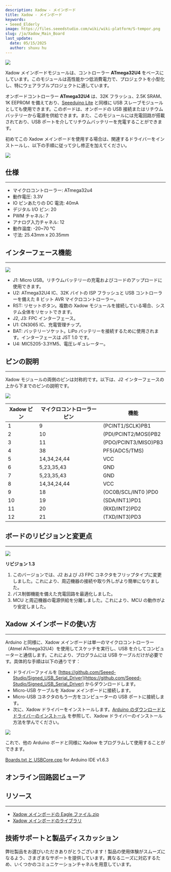 ```yaml
---
description: Xadow - メインボード
title: Xadow - メインボード
keywords:
- Seeed_Elderly
image: https://files.seeedstudio.com/wiki/wiki-platform/S-tempor.png
slug: /ja/Xadow_Main_Board
last_update:
  date: 05/15/2025
  author: shuxu hu
---
```



![](https://files.seeedstudio.com/wiki/Xadow_Main_Board/img/Xadow_Main_Board_00V1.jpg)

Xadow メインボードモジュールは、コントローラー **ATmega32U4** をベースにしています。このモジュールは高性能かつ低消費電力で、プロジェクトを小型化し、特にウェアラブルプロジェクトに適しています。

オンボードコントローラー **ATmega32U4** は、32K フラッシュ、2.5K SRAM、1K EEPROM を備えており、[Seeeduino Lite](https://www.seeedstudio.com/seeeduino-lite-p-1487.html?cPath=6_7) と同様に USB スレーブモジュールとしても使用できます。このボードは、オンボードの USB 接続またはリチウムバッテリーから電源を供給できます。また、このモジュールには充電回路が搭載されており、USB ポートを介してリチウムバッテリーを充電することができます。

初めてこの Xadow メインボードを使用する場合は、関連するドライバーをインストールし、以下の手順に従って少し修正を加えてください。

[![](https://files.seeedstudio.com/wiki/Seeed-WiKi/docs/images/300px-Get_One_Now_Banner-ragular.png)](https://www.seeedstudio.com/Xadow-Main-Board-p-1524.html)

## 仕様
---
- マイクロコントローラー: ATmega32u4
- 動作電圧: 3.3V
- IO ピンあたりの DC 電流: 40mA
- デジタル I/O ピン: 20
- PWM チャネル: 7
- アナログ入力チャネル: 12
- 動作温度: -20~70 ℃
- 寸法: 25.43mm x 20.35mm

## インターフェース機能
---
![](https://files.seeedstudio.com/wiki/Xadow_Main_Board/img/XadowMainBoardScreen.jpg)

- J1: Micro USB。リチウムバッテリーの充電およびコードのアップロードに使用できます。
- U2: ATmega32U4 IC、32K バイトの ISP フラッシュと USB コントローラーを備えた 8 ビット AVR マイクロコントローラー。
- RST: リセットボタン。複数の Xadow モジュールを接続している場合、システム全体をリセットできます。
- J2, J3: FPC インターフェース。
- U1: CN3065 IC、充電管理チップ。
- BAT: バッテリーソケット。LiPo バッテリーを接続するために使用されます。インターフェースは JST 1.0 です。
- U4: MIC5205-3.3YM5、電圧レギュレーター。

## ピンの説明
---
Xadow モジュールの両側のピンは対称的です。以下は、J2 インターフェースの上から下までのピンの説明です。

![](https://files.seeedstudio.com/wiki/Xadow_Main_Board/img/Xadow_Pins.jpg)

|Xadow ピン|マイクロコントローラーピン|機能|
|---|---|---|
|1|	9	|(PCINT1/SCLK)PB1|
|2|	10	|(PDI/PCINT2/MOSI)PB2|
|3|	11	|(PDO/PCINT3/MISO)PB3|
|4|	38	|PF5(ADC5/TMS)|
|5|	14,34,24,44	|VCC|
|6|	5,23,35,43	|GND|
|7|	5,23,35,43	|GND|
|8|	14,34,24,44	|VCC|
|9|	18	|(OC0B/SCL/INT0 )PD0|
|10|	19	|(SDA/INT1)PD1|
|11|	20	|(RXD/INT2)PD2|
|12|	21	|(TXD/INT3)PD3|

## ボードのリビジョンと変更点
---
![](https://files.seeedstudio.com/wiki/Xadow_Main_Board/img/Xadow_-_Main_board_v1.3.JPG)

**リビジョン 1.3**
1. このバージョンでは、J2 および J3 FPC コネクタをフリップタイプに変更しました。これにより、周辺機器の接続や取り外しがより簡単になりました。
2. パス制御機能を備えた充電回路を最適化しました。
3. MCU と周辺機器の電源供給を分離しました。これにより、MCU の動作がより安定しました。

## Xadow メインボードの使い方
---
Arduino と同様に、Xadow メインボードは単一のマイクロコントローラー（Atmel ATmega32U4）を使用してスケッチを実行し、USB を介してコンピューターと通信します。これにより、プログラムには USB ケーブルだけが必要です。具体的な手順は以下の通りです：
<!-- - Arduino IDE を Xadow に対応させるには、いくつかの手順を実行する必要があります。詳細は [こちら]() を参照してください -->
- ドライバーファイルを [https://github.com/Seeed-Studio/Signed_USB_Serial_Driver](https://github.com/Seeed-Studio/Signed_USB_Serial_Driver) からダウンロードします。
- Micro-USB ケーブルを Xadow メインボードに接続します。
- Micro-USB コネクタのもう一方をコンピューターの USB ポートに接続します。
- 次に、Xadow ドライバーをインストールします。[Arduino のダウンロードとドライバーのインストール](https://wiki.seeedstudio.com/ja/Guide_to_use_demos_downloaded_from_Seeed-s_Github/) を参照して、Xadow ドライバーのインストール方法を学んでください。

![](https://files.seeedstudio.com/wiki/Xadow_Main_Board/img/Xadow_Main_Board_Driver_step4.jpg)

これで、他の Arduino ボードと同様に Xadow をプログラムして使用することができます。

[Boards.txt と USBCore.cpp](https://github.com/freespace/Files_For_Seeed_Main_Board) for Arduino IDE v1.6.3

## オンライン回路図ビューア

<div className="altium-ecad-viewer" data-project-src="https://files.seeedstudio.com/wiki/Xadow_Main_Board/res/Xadow_Main_Board.zip" style={{borderRadius: '0px 0px 4px 4px', height: 500, borderStyle: 'solid', borderWidth: 1, borderColor: 'rgb(241, 241, 241)', overflow: 'hidden', maxWidth: 1280, maxHeight: 700, boxSizing: 'border-box'}}>
</div>

## リソース
---
- [Xadow メインボードの Eagle ファイル.zip](https://files.seeedstudio.com/wiki/Xadow_Main_Board/res/Xadow_Main_Board.zip)
- [Xadow メインボードのライブラリ](https://github.com/Seeed-Studio/Xadow_MainBoard)

## 技術サポートと製品ディスカッション

弊社製品をお選びいただきありがとうございます！製品の使用体験がスムーズになるよう、さまざまなサポートを提供しています。異なるニーズに対応するため、いくつかのコミュニケーションチャネルを用意しています。

<div class="button_tech_support_container">
<a href="https://forum.seeedstudio.com/" class="button_forum"></a> 
<a href="https://www.seeedstudio.com/contacts" class="button_email"></a>
</div>

<div class="button_tech_support_container">
<a href="https://discord.gg/eWkprNDMU7" class="button_discord"></a> 
<a href="https://github.com/Seeed-Studio/wiki-documents/discussions/69" class="button_discussion"></a>
</div>